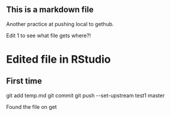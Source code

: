 
## This is a markdown file

Another practice at pushing local to gethub.

Edit 1 to see what file gets where?!

Edited file in RStudio
======================
First time
----------
git add temp.md
git commit
git push --set-upstream test1 master

Found the file on get
